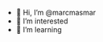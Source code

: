 - 👋 Hi, I’m @marcmasmar
- 👀 I’m interested
- 🌱 I’m learning


<!---
marcmasmar/marcmasmar is a ✨ special ✨ repository because its `README.md` (this file) appears on your GitHub profile.
You can click the Preview link to take a look at your changes.
--->
